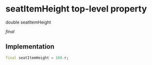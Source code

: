 


# seatItemHeight top-level property









double seatItemHeight
  
_<span class="feature">final</span>_






## Implementation

```dart
final seatItemHeight = 160.r;
```








